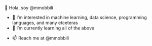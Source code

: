 👋 Hola, soy @mmobbili
- 👀 I’m interested in machine learning, data science, programming languages, and many etceteras
- 🌱 I’m currently learning all of the above
<!--- - 💞️ I’m looking to collaborate on ...--->
- 📫 Reach me at @mmobbili

<!---
mmobbili/mmobbili is a ✨ special ✨ repository because its `README.md` (this file) appears on your GitHub profile.
You can click the Preview link to take a look at your changes.
--->
